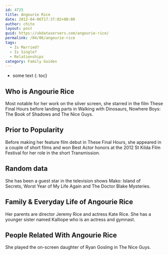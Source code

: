 ```yaml
---
id: 4725
title: Angourie Rice
date: 2012-04-06T17:37:02+00:00
author: chito
layout: post
guid: https://ukdataservers.com/angourie-rice/
permalink: /04/06/angourie-rice
tags:
  - Is Married?
  - Is Single?
  - Relationships
category: Family Guides
---
```


* some text
{: toc}
          
          
## Who is  Angourie Rice
                  
                  
                  
Most notable for her work on the silver screen, she starred in the film These Final Hours before landing parts in Walking with Dinosaurs, Nowhere Boys: The Book of Shadows and The Nice Guys.
                  
                
                
                
## Prior to Popularity 
                  
                  
                  
Before making her feature film debut in These Final Hours, she appeared in a couple of short films and won Best Actor honors at the 2012 St Kilda Film Festival for her role in the short Transmission.
                  
                
                
                
## Random data 
                  
                  
                  
She has been a guest star in the television shows Mako: Island of Secrets, Worst Year of My Life Again and The Doctor Blake Mysteries.
                  
                
                
                
## Family & Everyday Life of Angourie Rice
                  
                  
                  
Her parents are director Jeremy Rice and actress Kate Rice. She has a younger sister named Kalliope who is an actress and gymnast.
                  
                
                
                
## People Related With  Angourie Rice
                  
                  
                  
She played the on-screen daughter of Ryan Gosling in The Nice Guys.
                  
                
              
            
          
          
          
    
    
  
